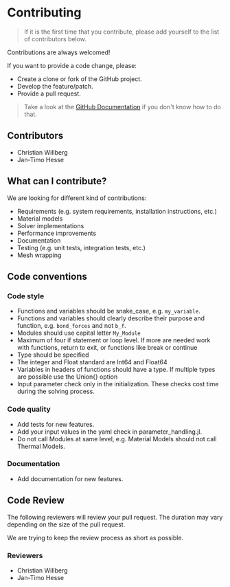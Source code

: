 <!--
SPDX-FileCopyrightText: 2023 Christian Willberg <christian.willberg@dlr.de>, Jan-Timo Hesse <jan-timo.hesse@dlr.de>

SPDX-License-Identifier: BSD-3-Clause
-->

# Contributing
> If it is the first time that you contribute, please add yourself to the list
> of contributors below.

Contributions are always welcomed!

If you want to provide a code change, please:

* Create a clone or fork of the GitHub project.
* Develop the feature/patch.
* Provide a pull request.

> Take a look at the [GitHub Documentation](https://docs.github.com/en/pull-requests/collaborating-with-pull-requests/proposing-changes-to-your-work-with-pull-requests/creating-a-pull-request) if you don't know how to do that.

## Contributors
* Christian Willberg
* Jan-Timo Hesse

## What can I contribute?

We are looking for different kind of contributions:

* Requirements (e.g. system requirements, installation instructions, etc.)
* Material models
* Solver implementations
* Performance improvements
* Documentation
* Testing (e.g. unit tests, integration tests, etc.)
* Mesh wrapping

## Code conventions

### Code style

* Functions and variables should be snake_case, e.g. `my_variable`.
* Functions and variables should clearly describe their purpose and function, e.g. `bond_forces` and not `b_f`.
* Modules should use capital letter `My_Module`
* Maximum of four if statement or loop level. If more are needed work with functions, return to exit, or functions like break or continue
* Type should be specified
* The integer and Float standard are Int64 and Float64
* Variables in headers of functions should have a type. If multiple types are possible use the Union{} option
* Input parameter check only in the initialization. These checks cost time during the solving process.

### Code quality

* Add tests for new features.
* Add your input values in the yaml check in parameter_handling.jl.
* Do not call Modules at same level, e.g. Material Models should not call Thermal Models. 

### Documentation

* Add documentation for new features.

## Code Review

The following reviewers will review your pull request. The duration may vary depending on the size of the pull request.

We are trying to keep the review process as short as possible.

### Reviewers
* Christian Willberg
* Jan-Timo Hesse
